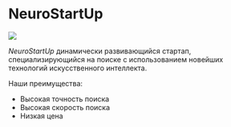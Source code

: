 # NeuroStartUp

![](https://netology-code.github.io/git-homeworks/introduction/assets/logo.png)

*NeuroStartUp*  динамически развивающийся стартап, специализирующийся на поиске с использованием 
 новейших технологий искусственного интеллекта.

Наши преимущества:
* Высокая точность поиска
* Высокая скорость поиска
* Низкая цена
